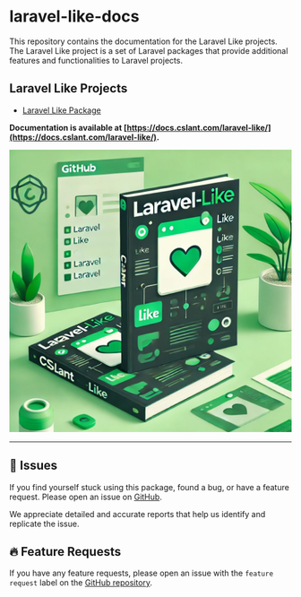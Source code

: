 # laravel-like-docs

This repository contains the documentation for the Laravel Like projects. The Laravel Like project is a set of Laravel packages that provide additional features and functionalities to Laravel projects.

## Laravel Like Projects

- [Laravel Like Package](https://github.com/cslant/laravel-like)

**Documentation is available at [https://docs.cslant.com/laravel-like/](https://docs.cslant.com/laravel-like/).**

![laravel-like-thumb-min.png](assets/public/images/laravel-like-docs.webp)

--- 

## 📢 Issues

If you find yourself stuck using this package, found a bug, or have a feature request. Please open an issue on [GitHub](https://github.com/cslant/laravel-like/issues).

We appreciate detailed and accurate reports that help us identify and replicate the issue.

## 🔥 Feature Requests

If you have any feature requests, please open an issue with the `feature request` label on the [GitHub repository](https://github.com/cslant/laravel-like/issues/new?assignees=&labels=&projects=&template=feature_request.md&title=).
